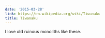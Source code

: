 ```yaml
---
date: '2015-03-28'
link: https://en.wikipedia.org/wiki/Tiwanaku
title: Tiwanaku
---
```


I love old ruinous monoliths like these.
